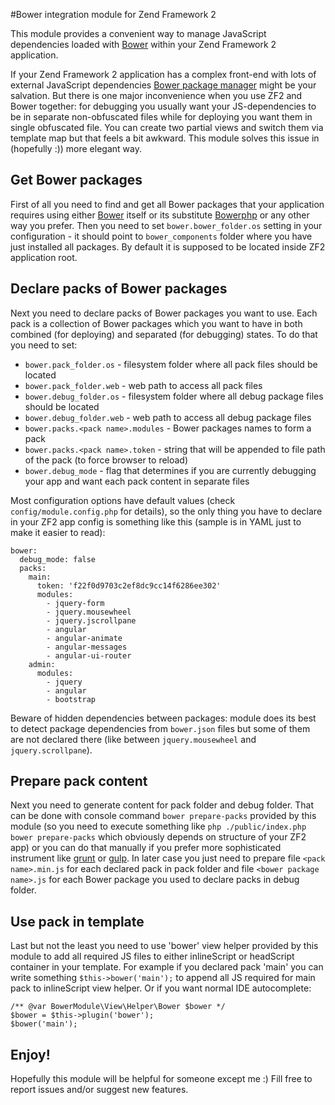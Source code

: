#Bower integration module for Zend Framework 2

This module provides a convenient way to manage JavaScript dependencies loaded with [Bower](http:/bower.io)
within your Zend Framework 2 application.

If your Zend Framework 2 application has a complex front-end with lots of external JavaScript dependencies
[Bower package manager](http:/bower.io) might be your salvation. But there is one major inconvenience
when you use ZF2 and Bower together: for debugging you usually want your JS-dependencies to be in separate
non-obfuscated files while for deploying you want them in single obfuscated file. You can create two partial views
and switch them via template map but that feels a bit awkward. This module solves this issue in
(hopefully :)) more elegant way.

## Get Bower packages

First of all you need to find and get all Bower packages that your application requires using either
[Bower](http:/bower.io) itself or its substitute [Bowerphp](http://bowerphp.org/) or any other way you prefer.
Then you need to set `bower.bower_folder.os` setting in your configuration - it should point to `bower_components` folder
 where you have just installed all packages. By default it is supposed to be located inside ZF2 application root.

## Declare packs of Bower packages

Next you need to declare packs of Bower packages you want to use. Each pack is a collection of Bower packages
which you want to have in both combined (for deploying) and separated (for debugging) states. To do that you need to set:

* `bower.pack_folder.os` - filesystem folder where all pack files should be located
* `bower.pack_folder.web` - web path to access all pack files
* `bower.debug_folder.os` - filesystem folder where all debug package files should be located
* `bower.debug_folder.web` - web path to access all debug package files
* `bower.packs.<pack name>.modules` - Bower packages names to form a pack
* `bower.packs.<pack name>.token` - string that will be appended to file path of the pack (to force browser to reload)
* `bower.debug_mode` - flag that determines if you are currently debugging your app and want each pack content in separate files  

Most configuration options have default values (check `config/module.config.php` for details), so the only thing 
you have to declare in your ZF2 app config is something like this (sample is in YAML just to make it easier to read):

    bower:
      debug_mode: false
      packs:
        main:
          token: 'f22f0d9703c2ef8dc9cc14f6286ee302'
          modules:
            - jquery-form
            - jquery.mousewheel
            - jquery.jscrollpane
            - angular
            - angular-animate
            - angular-messages
            - angular-ui-router
        admin:
          modules:
            - jquery
            - angular
            - bootstrap

Beware of hidden dependencies between packages: module does its best to detect package dependencies
from `bower.json` files but some of them are not declared there (like between `jquery.mousewheel` and `jquery.scrollpane`).

## Prepare pack content

Next you need to generate content for pack folder and debug folder. That can be done with console command
`bower prepare-packs` provided by this module (so you need to execute something like
`php ./public/index.php bower prepare-packs` which obviously depends on structure of your ZF2 app) or you can do that
manually if you prefer more sophisticated instrument like [grunt](http://gruntjs.com/) or [gulp](http://gulpjs.com/).
In later case you just need to prepare file `<pack name>.min.js` for each declared pack in pack folder and
file `<bower package name>.js` for each Bower package you used to declare packs in debug folder.

## Use pack in template

Last but not the least you need to use 'bower' view helper provided by this module to add all required JS files
to either inlineScript or headScript container in your template. For example if you declared pack 'main'
you can write something  `$this->bower('main');` to append all JS required for main pack to inlineScript view helper.
Or if you want normal IDE autocomplete:

    /** @var BowerModule\View\Helper\Bower $bower */
    $bower = $this->plugin('bower');
    $bower('main');

## Enjoy!

Hopefully this module will be helpful for someone except me :) Fill free to report issues and/or suggest new features.

